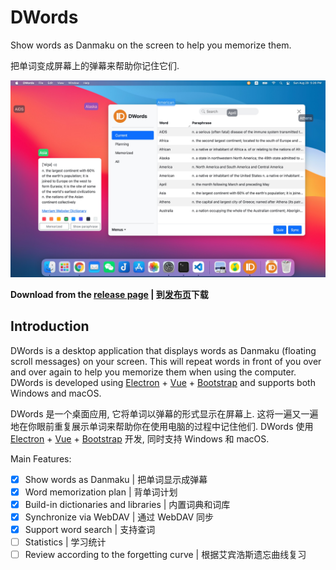 # DWords

Show words as Danmaku on the screen to help you memorize them.

把单词变成屏幕上的弹幕来帮助你记住它们.

![screenshot](screenshot.jpg)

**Download from the [release page](release) | 到[发布页][release]下载**

[release]: https://github.com/luyuhuang/DWords2/releases

## Introduction

DWords is a desktop application that displays words as Danmaku (floating scroll messages) on your screen. This will repeat words in front of you over and over again to help you memorize them when using the computer. DWords is developed using [Electron][electron] + [Vue][vue] + [Bootstrap][bootstrap] and supports both Windows and macOS.

DWords 是一个桌面应用, 它将单词以弹幕的形式显示在屏幕上. 这将一遍又一遍地在你眼前重复展示单词来帮助你在使用电脑的过程中记住他们. DWords 使用 [Electron][electron] + [Vue][vue] + [Bootstrap][bootstrap] 开发, 同时支持 Windows 和 macOS.

[electron]: https://www.electronjs.org/
[vue]: https://vuejs.org/
[bootstrap]: https://getbootstrap.com/

Main Features:

- [x] Show words as Danmaku | 把单词显示成弹幕
- [x] Word memorization plan | 背单词计划
- [x] Build-in dictionaries and libraries | 内置词典和词库
- [x] Synchronize via WebDAV | 通过 WebDAV 同步
- [x] Support word search | 支持查词
- [ ] Statistics | 学习统计
- [ ] Review according to the forgetting curve | 根据艾宾浩斯遗忘曲线复习
